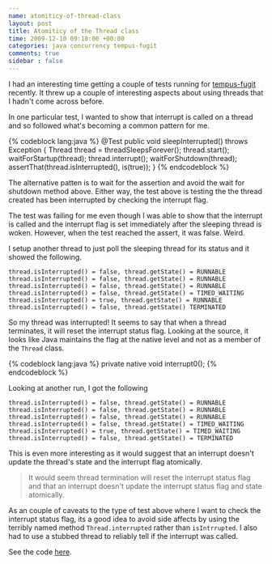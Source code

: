 ```yaml
---
name: atomiticy-of-thread-class
layout: post
title: Atomiticy of the Thread class
time: 2009-12-10 09:18:00 +00:00
categories: java concurrency tempus-fugit
comments: true
sidebar : false
---
```


I had an interesting time getting a couple of tests running for [tempus-fugit](http://tempusfugitlibrary.org/) recently. It threw up a couple of interesting aspects about using threads that I hadn't come across before.
  
In one particular test, I wanted to show that interrupt is called on a thread
and so followed what's becoming a common pattern for me.

    
{% codeblock lang:java %}
@Test
public void sleepInterrupted() throws Exception {
   Thread thread = threadSleepsForever();
   thread.start();
   waitForStartup(thread);
   thread.interrupt();
   waitForShutdown(thread);
   assertThat(thread.isInterrupted(), is(true));
}  {% endcodeblock %}

    

The alternative patten is to wait for the assertion and avoid the wait for
shutdown method above. Either way, the test above is testing the the thread
created has been interrupted by checking the interrupt flag.

  
The test was failing for me even though I was able to show that the interrupt
is called and the interrupt flag is set immediately after the sleeping thread
is woken. However, when the test reached the assert, it was false. Weird.

<!-- more -->

I setup another thread to just poll the sleeping thread for its status and it
showed the following.

    thread.isInterrupted() = false, thread.getState() = RUNNABLE  
    thread.isInterrupted() = false, thread.getState() = RUNNABLE  
    thread.isInterrupted() = false, thread.getState() = RUNNABLE  
    thread.isInterrupted() = false, thread.getState() = TIMED_WAITING  
    thread.isInterrupted() = true, thread.getState() = RUNNABLE  
    thread.isInterrupted() = false, thread.getState() TERMINATED  
    

So my thread was interrupted! It seems to say that when a thread terminates,
it will reset the interrupt status flag. Looking at the source, it looks like
Java maintains the flag at the native level and not as a member of the `Thread`
class.


{% codeblock lang:java %}
private native void interrupt0();
{% endcodeblock %}


Looking at another run, I got the following

  
    thread.isInterrupted() = false, thread.getState() = RUNNABLE
    thread.isInterrupted() = false, thread.getState() = RUNNABLE  
    thread.isInterrupted() = false, thread.getState() = RUNNABLE  
    thread.isInterrupted() = false, thread.getState() = TIMED_WAITING  
    thread.isInterrupted() = true, thread.getState() = TIMED_WAITING  
    thread.isInterrupted() = false, thread.getState() = TERMINATED  
    

This is even more interesting as it would suggest that an interrupt doesn't
update the thread's state and the interrupt flag atomically.

  

> It would seem thread termination will reset the interrupt status flag and
that an interrupt doesn't update the interrupt status flag and state
atomically.

  
  
As an couple of caveats to the type of test above where I want to check the
interrupt status flag, its a good idea to avoid side affects by using the
terribly named method `Thread.interrupted` rather than `isIntrrupted`. I also had
to use a stubbed thread to reliably tell if the interrupt was called.

  
See the code [here](https://github.com/tobyweston/tempus-fugit/blob/master/src/test/java/com/google/code/tempusfugit/concurrency/ThreadUtilsTest.java).

  



